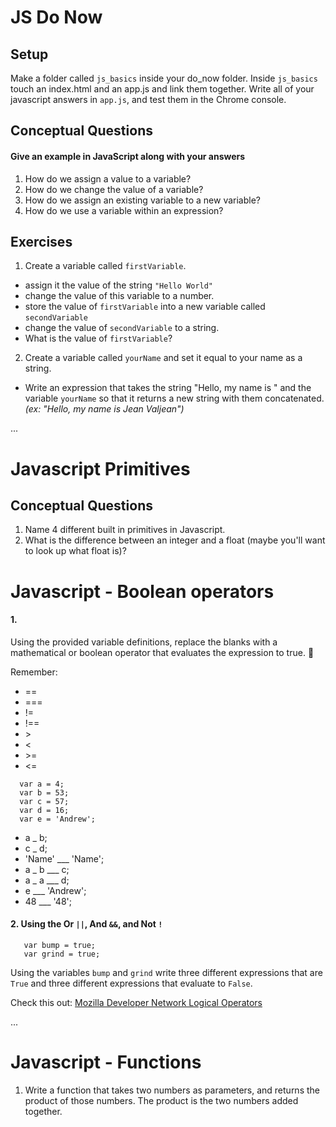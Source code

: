 # JS Do Now

## Setup

Make a folder called `js_basics` inside your do_now folder. Inside `js_basics` touch an index.html and an app.js and link them together. Write all of your javascript answers in `app.js`, and test them in the Chrome console.


## Conceptual Questions

#### Give an example in JavaScript along with your answers

1. How do we assign a value to a variable? 
2. How do we change the value of a variable? 
3. How do we assign an existing variable to a new variable?
4. How do we use a variable within an expression? 

## Exercises

1. Create a variable called `firstVariable`.
  - assign it the value of the string `"Hello World"`
  - change the value of this variable to a number.
  - store the value of `firstVariable` into a new variable called `secondVariable` 
  - change the value of `secondVariable` to a string. 
  - What is the value of `firstVariable`?

2. Create a variable called `yourName` and set it equal to your name as a string.
  - Write an expression that takes the string "Hello, my name is " and the variable `yourName` so that it returns a new string with them concatenated. 
  *(ex: "Hello, my name is Jean Valjean")*

...  

  
# Javascript Primitives 

## Conceptual Questions

1. Name 4 different built in primitives in Javascript.
2. What is the difference between an integer and a float (maybe you'll want to look up what float is)?

# Javascript - Boolean operators

#### 1.
Using the provided variable definitions, replace the blanks with a mathematical or boolean operator that evaluates the expression to true. :wave:

Remember:

<ul>
  <li>==</li>
  <li>===</li>
  <li>!=</li>
  <li>!==</li>
  <li>></li>
  <li><</li>
  <li>>=</li>
  <li><=</li>
</ul>

```
  var a = 4;
  var b = 53;
  var c = 57;
  var d = 16;
  var e = 'Andrew';
```

-  a _ b;
-  c _ d;
-  'Name' ___ 'Name';
-  a _ b ___ c;
-  a _ a ___ d;
-  e ___ 'Andrew';
-  48 ___ '48';


#### 2. Using the Or `||`, And `&&`, and Not `!`

```
   var bump = true;
   var grind = true;
```

Using the variables `bump` and `grind` write three different expressions that are `True` and three different expressions that evaluate to `False`.

Check this out:
[Mozilla Developer Network Logical Operators](https://developer.mozilla.org/en-US/docs/Web/JavaScript/Reference/Operators/Logical_Operators)

...

# Javascript - Functions

1. Write a function that takes two numbers as parameters, and returns the product of those numbers. The product is the two numbers added together.


